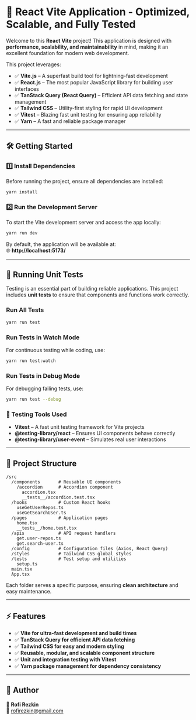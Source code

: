 # 🚀 React Vite Application - Optimized, Scalable, and Fully Tested

Welcome to this **React Vite** project! This application is designed with **performance, scalability, and maintainability** in mind, making it an excellent foundation for modern web development.

This project leverages:
- ✅ **Vite.js** – A superfast build tool for lightning-fast development
- ✅ **React.js** – The most popular JavaScript library for building user interfaces
- ✅ **TanStack Query (React Query)** – Efficient API data fetching and state management
- ✅ **Tailwind CSS** – Utility-first styling for rapid UI development
- ✅ **Vitest** – Blazing fast unit testing for ensuring app reliability
- ✅ **Yarn** – A fast and reliable package manager

---

## **🛠️ Getting Started**

### **1️⃣ Install Dependencies**
Before running the project, ensure all dependencies are installed:

```sh
yarn install
```

### **2️⃣ Run the Development Server**
To start the Vite development server and access the app locally:

```sh
yarn run dev
```

By default, the application will be available at:  
🌐 **http://localhost:5173/**

---

## **🧪 Running Unit Tests**
Testing is an essential part of building reliable applications. This project includes **unit tests** to ensure that components and functions work correctly.

### **Run All Tests**
```sh
yarn run test
```

### **Run Tests in Watch Mode**
For continuous testing while coding, use:
```sh
yarn run test:watch
```

### **Run Tests in Debug Mode**
For debugging failing tests, use:
```sh
yarn run test --debug
```

### **📌 Testing Tools Used**
- **Vitest** – A fast unit testing framework for Vite projects
- **@testing-library/react** – Ensures UI components behave correctly
- **@testing-library/user-event** – Simulates real user interactions

---

## **📂 Project Structure**
```
/src
  /components       # Reusable UI components
    /accordion      # Accordion component
      accordion.tsx
      __tests__/accordion.test.tsx
  /hooks            # Custom React hooks
    useGetUserRepos.ts
    useGetSearchUser.ts
  /pages            # Application pages
    home.tsx
    __tests__/home.test.tsx
  /apis             # API request handlers
    get.user-repos.ts
    get.search-user.ts
  /config           # Configuration files (Axios, React Query)
  /styles           # Tailwind CSS global styles
  /tests            # Test setup and utilities
    setup.ts
  main.tsx
  App.tsx
```
Each folder serves a specific purpose, ensuring **clean architecture** and easy maintenance.

---

## **⚡ Features**
- ✅ **Vite for ultra-fast development and build times**
- ✅ **TanStack Query for efficient API data fetching**
- ✅ **Tailwind CSS for easy and modern styling**
- ✅ **Reusable, modular, and scalable component structure**
- ✅ **Unit and integration testing with Vitest**
- ✅ **Yarn package management for dependency consistency**

---




## **👤 Author**
🔹 **Rofi Rezkin**  
📧 rofirezkin@gmail.com  
